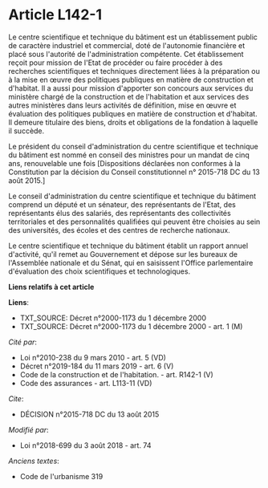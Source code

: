 # Article L142-1

Le centre scientifique et technique du bâtiment est un établissement public de caractère industriel et commercial, doté de
l'autonomie financière et placé sous l'autorité de l'administration compétente. Cet établissement reçoit pour mission de
l'Etat de procéder ou faire procéder à des recherches scientifiques et techniques directement liées à la préparation ou à la
mise en œuvre des politiques publiques en matière de construction et d'habitat. Il a aussi pour mission d'apporter son
concours aux services du ministère chargé de la construction et de l'habitation et aux services des autres ministères dans
leurs activités de définition, mise en œuvre et évaluation des politiques publiques en matière de construction et d'habitat.
Il demeure titulaire des biens, droits et obligations de la fondation à laquelle il succède.

Le président du conseil d'administration du centre scientifique et technique du bâtiment est nommé en conseil des ministres
pour un mandat de cinq ans, renouvelable une fois [Dispositions déclarées non conformes à la Constitution par la décision du
Conseil constitutionnel n° 2015-718 DC du 13 août 2015.]

Le conseil d'administration du centre scientifique et technique du bâtiment comprend un député et un sénateur, des
représentants de l'Etat, des représentants élus des salariés, des représentants des collectivités territoriales et des
personnalités qualifiées qui peuvent être choisies au sein des universités, des écoles et des centres de recherche nationaux.

Le centre scientifique et technique du bâtiment établit un rapport annuel d'activité, qu'il remet au Gouvernement et dépose
sur les bureaux de l'Assemblée nationale et du Sénat, qui en saisissent l'Office parlementaire d'évaluation des choix
scientifiques et technologiques.

**Liens relatifs à cet article**

**Liens**:

  - TXT_SOURCE: Décret n°2000-1173 du 1 décembre 2000
  - TXT_SOURCE: Décret n°2000-1173 du 1 décembre 2000 - art. 1 (M)

_Cité par_:

  - Loi n°2010-238 du 9 mars 2010 - art. 5 (VD)
  - Décret n°2019-184 du 11 mars 2019 - art. 6 (V)
  - Code de la construction et de l'habitation. - art. R142-1 (V)
  - Code des assurances - art. L113-11 (VD)

_Cite_:

  - DÉCISION n°2015-718 DC du 13 août 2015

_Modifié par_:

  - Loi n°2018-699 du 3 août 2018 - art. 74

_Anciens textes_:

  - Code de l'urbanisme 319
